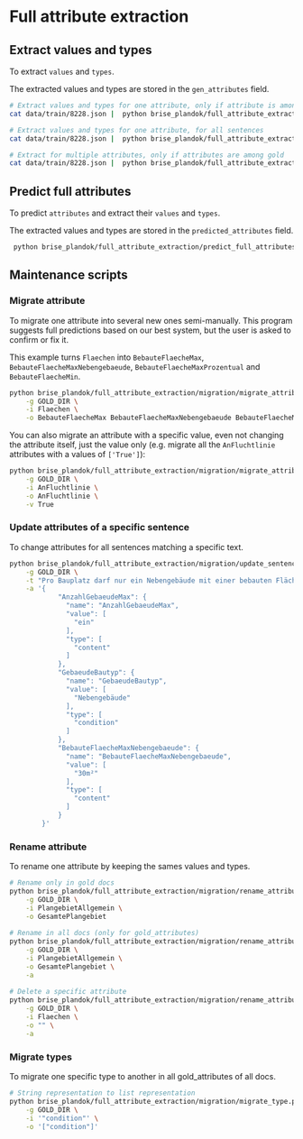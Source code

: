 # Full attribute extraction

## Extract values and types

To extract `values` and `types`. 

The extracted values and types are stored in the `gen_attributes` field.

```bash
# Extract values and types for one attribute, only if attribute is among gold
cat data/train/8228.json |  python brise_plandok/full_attribute_extraction/extract_types_and_values.py -t -v -a Planzeichen -g  | jq '.sens[] | .id, .text, .gen_attributes'

# Extract values and types for one attribute, for all sentences
cat data/train/8228.json |  python brise_plandok/full_attribute_extraction/extract_types_and_values.py -t -v -a Planzeichen  | jq '.sens[] | .id, .text, .gen_attributes'

# Extract for multiple attributes, only if attributes are among gold
cat data/train/8228.json |  python brise_plandok/full_attribute_extraction/extract_types_and_values.py -t -v -a Planzeichen ErrichtungGebaeude -g | jq '.sens[] | .id, .text, .gen_attributes'
```

## Predict full attributes

To predict `attributes` and extract their `values` and `types`. 

The extracted values and types are stored in the `predicted_attributes` field.

```bash
 python brise_plandok/full_attribute_extraction/predict_full_attributes.py -d data/train/8228.json -c |  jq '.sens[] | .id, .text, .predicted_attributes'
```

## Maintenance scripts

### Migrate attribute

To migrate one attribute into several new ones semi-manually. This program suggests full predictions based on our best system, but the user is asked to confirm or fix it.

This example turns `Flaechen` into `BebauteFlaecheMax`, `BebauteFlaecheMaxNebengebaeude`, `BebauteFlaecheMaxProzentual` and `BebauteFlaecheMin`.

```bash
python brise_plandok/full_attribute_extraction/migration/migrate_attribute.py \
    -g GOLD_DIR \
    -i Flaechen \
    -o BebauteFlaecheMax BebauteFlaecheMaxNebengebaeude BebauteFlaecheMaxProzentual BebauteFlaecheMin
```

You can also migrate an attribute with a specific value, even not changing the attribute itself, just the value only (e.g. migrate all the `AnFluchtlinie` attributes with a values of `['True']`):

```bash
python brise_plandok/full_attribute_extraction/migration/migrate_attribute.py \
    -g GOLD_DIR \
    -i AnFluchtlinie \
    -o AnFluchtlinie \
    -v True
```

### Update attributes of a specific sentence

To change attributes for all sentences matching a specific text.

```bash
python brise_plandok/full_attribute_extraction/migration/update_sentence.py \
    -g GOLD_DIR \
    -t "Pro Bauplatz darf nur ein Nebengebäude mit einer bebauten Fläche von maximal 30m² errichtet werden." \
    -a '{
            "AnzahlGebaeudeMax": {
              "name": "AnzahlGebaeudeMax",
              "value": [
                "ein"
              ],
              "type": [
                "content"
              ]
            },
            "GebaeudeBautyp": {
              "name": "GebaeudeBautyp",
              "value": [
                "Nebengebäude"
              ],
              "type": [
                "condition"
              ]
            },
            "BebauteFlaecheMaxNebengebaeude": {
              "name": "BebauteFlaecheMaxNebengebaeude",
              "value": [
                "30m²"
              ],
              "type": [                     
                "content"
              ]
            }
        }'
```

### Rename attribute

To rename one attribute by keeping the sames values and types.

```bash
# Rename only in gold docs
python brise_plandok/full_attribute_extraction/migration/rename_attribute.py \
    -g GOLD_DIR \
    -i PlangebietAllgemein \
    -o GesamtePlangebiet
    
# Rename in all docs (only for gold_attributes)
python brise_plandok/full_attribute_extraction/migration/rename_attribute.py \
    -g GOLD_DIR \
    -i PlangebietAllgemein \
    -o GesamtePlangebiet \
    -a
    
# Delete a specific attribute
python brise_plandok/full_attribute_extraction/migration/rename_attribute.py \
    -g GOLD_DIR \
    -i Flaechen \
    -o "" \
    -a
```


### Migrate types

To migrate one specific type to another in all gold_attributes of all docs.

```bash
# String representation to list representation
python brise_plandok/full_attribute_extraction/migration/migrate_type.py \
    -g GOLD_DIR \
    -i '"condition"' \
    -o '["condition"]'
```

